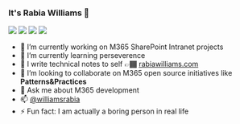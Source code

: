 ### It's Rabia Williams 👋

![](https://img.shields.io/badge/%F0%9F%93%A6%20%20microsoft-mvp-blue)
![](https://img.shields.io/badge/%F0%9F%93%A6%20%20Microsoft-Office-Development-MVP)
![](https://img.shields.io/badge/coverage-@rabwill%20is%20%20a%20fastlearner-red?logo=coverall)
![](http://img.shields.io/badge/currentmood-%F0%9F%98%80%20%F0%9F%91%8D%20%F0%9F%A7%A1-black)

- 🔭 I’m currently working on M365 SharePoint Intranet projects
- 🌱 I’m currently learning perseverence 
- 📒 I write technical notes to self 👉🏾 [rabiawilliams.com](https://rabiawilliams.com/spfx/msgraph-toolkit/)
- 👯 I’m looking to collaborate on M365 open source initiatives like **Patterns&Practices**
- 💬 Ask me about M365 development
- 📫 [@williamsrabia](https://twitter.com/williamsrabia)
- ⚡ Fun fact: I am actually a boring person in real life
